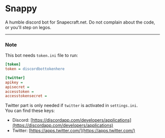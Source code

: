 # Snappy
A humble discord bot for Snapecraft.net. Do not complain about the code, or you'll step on legos.  
  
___
### Note
This bot needs `token.ini` file to run:
```ini
[token]
token = discordbottokenhere

[twitter]
apikey = 
apisecret = 
accesstoken = 
accesstokensecret =
```
Twitter part is only needed if `twitter` is activated in `settings.ini`.  
You can find these keys:  
- Discord: [https://discordapp.com/developers/applications](https://discordapp.com/developers/applications)
- Twitter: [https://apps.twitter.com/](https://apps.twitter.com/)